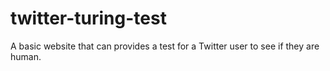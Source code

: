 # twitter-turing-test
A basic website that can provides a test for a Twitter user to see if they are human.
